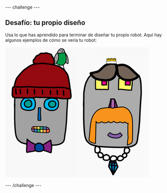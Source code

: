 \--- challenge \---

## Desafío: tu propio diseño

Usa lo que has aprendido para terminar de diseñar tu propio robot. Aquí hay algunos ejemplos de cómo se vería tu robot:

![captura de pantalla](images/robot-examples.png)

\--- /challenge \---